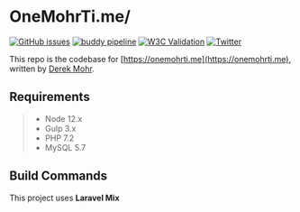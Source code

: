 # OneMohrTi.me/

[![GitHub issues](https://img.shields.io/github/issues/onemohrtime/onemohrtime-theme)](https://github.com/OneMohrTime/onemohrtime-theme/issues)
[![buddy pipeline](https://app.buddy.works/onemohrtime/onemohrtime/pipelines/pipeline/231049/badge.svg?token=87fbddf4764a79d8087606f27acba051a5f8777676ebcfd6ebb9563158502a61 "buddy pipeline")](https://buddy.works/)
[![W3C Validation](https://img.shields.io/w3c-validation/html?targetUrl=https%3A%2F%2Fonemohrti.me)](https://validator.w3.org/)
[![Twitter](https://img.shields.io/twitter/url?style=social&url=https%3A%2F%2Ftwitter.com%2Fonemohrtime)](https://twitter.com/intent/tweet?text=Check+out+these+interactions:&url=https%3A%2F%2Fgithub.com%2FOneMohrTime%2Fonemohrtime-theme)

This repo is the codebase for [https://onemohrti.me](https://onemohrti.me), written by [Derek Mohr](https://instagram.com/onemohrtimedesign).

## Requirements

>- Node 12.x
>- Gulp 3.x
>- PHP 7.2
>- MySQL 5.7

## Build Commands

This project uses **Laravel Mix**
